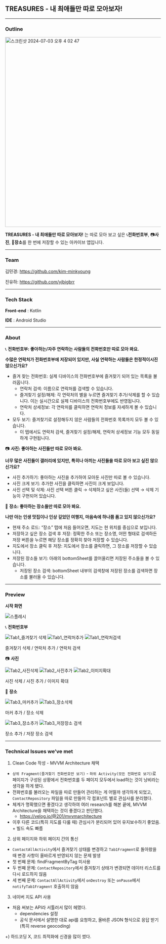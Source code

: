 ## TREASURES - 내 최애들만 따로 모아보자!

---

### Outline

<img width="614" alt="스크린샷 2024-07-03 오후 4 02 47" src="https://github.com/kim-minkyoung/madcamp1/assets/105150339/d1c806b8-6e7c-4add-8e9b-5ba542a92cfe">

**TREASURES - 내 최애들만 따로 모아보자!** 는 따로 모아 보고 싶은 📞**전화번호부**, 📷**사진**, 🏢**장소**를 한 번에 저장할 수 있는 아카이브 앱입니다.

---

### Team
김민경: https://github.com/kim-minkyoung

진유하: https://github.com/yjbigbrr

---

### Tech Stack
**Front-end** : Kotlin

**IDE** : Android Studio

---

### About
📞 **전화번호부: 좋아하는/자주 연락하는 사람들의 전화번호만 따로 모아 봐요.**

**수많은 연락처가 전화번호부에 저장되어 있지만, 사실 연락하는 사람들은 한정적이시진 않으신가요?**
- 즐겨 찾는 전화번호: 실제 디바이스의 전화번호부에 즐겨찾기 되어 있는 목록을 불러옵니다.
    - 연락처 검색: 이름으로 연락처를 검색할 수 있습니다.
    - 즐겨찾기 설정/해제: 각 연락처의 별을 누르면 즐겨찾기 추가/삭제를 할 수 있습니다. 이는 실시간으로 실제 디바이스의 전화번호부에도 반영됩니다.
    - 연락처 상세정보: 각 연락처를 클릭하면 연락처 정보를 자세하게 볼 수 있습니다.
- 모두 보기: 즐겨찾기로 설정해두지 않은 사람들의 전화번호 목록까지 모두 볼 수 있습니다.
    - 이 탭에서도 연락처 검색, 즐겨찾기 설정/해제, 연락처 상세정보 기능 모두 동일하게 구현됩니다.

📷 **사진: 좋아하는 사진들만 따로 모아 봐요.**

**너무 많은 사진들이 갤러리에 있지만, 특히나 아끼는 사진들을 따로 모아 보고 싶진 않으신가요?**
- 사진 추가하기: 좋아하는 사진을 추가하여 모아둔 사진만 따로 볼 수 있습니다.
- 사진 크게 보기: 추가한 사진을 클릭하면 사진이 크게 보입니다.
- 사진 선택 및 삭제: 사진 선택 버튼 클릭 → 삭제하고 싶은 사진(들) 선택 → 삭제 기능이 구현되어 있습니다.

🏢 **장소: 좋아하는 장소들만 따로 모아 봐요.**

**나만 아는 인생 맛집이나 인상 깊었던 여행지, 마음속에 하나쯤 품고 있지 않으신가요?**
- 현재 주소 로드: “장소” 탭에 처음 들어오면, 지도는 현 위치를 중심으로 보입니다.
- 저장하고 싶은 장소 검색 후 저장: 정확한 주소 또는 장소명, 어떤 형태로 검색하든 저장 버튼을 누르면 해당 장소를 정확히 찾아 저장할 수 있습니다.
- 지도에서 장소 클릭 후 저장: 지도에서 장소를 클릭하면, 그 장소를 저장할 수 있습니다.
- 저장된 장소들 보기: 아래의 bottomSheet를 끌어올리면 저장된 주소들을 볼 수 있습니다.
    - 저장된 장소 검색: bottomSheet 내부의 검색창에 저장된 장소를 검색하면 장소를 불러올 수 있습니다.

---

### Preview
**시작 화면**

![스플레시](https://github.com/kim-minkyoung/madcamp1/assets/105150339/ec128c2a-5596-4cb7-8756-e4a9acd90433)


📞 **전화번호부**

![Tab1_즐겨찾기 삭제](https://github.com/kim-minkyoung/madcamp1/assets/105150339/22127b96-a4c9-437d-8c8e-7746094f5d25)
![Tab1_연락처추가](https://github.com/kim-minkyoung/madcamp1/assets/105150339/4650a817-661d-428f-beae-8c0d2fa8a044)
![Tab1_연락처검색](https://github.com/kim-minkyoung/madcamp1/assets/105150339/51fad625-2ca7-4d80-b5ea-099d01b6abb6)

즐겨찾기 삭제 / 연락처 추가 / 연락처 검색



📷 **사진**

![Tab2_사진삭제](https://github.com/kim-minkyoung/madcamp1/assets/105150339/7ba74b38-fc2f-44b8-b109-a1ccdfc1457b)
![Tab2_사진추가](https://github.com/kim-minkyoung/madcamp1/assets/105150339/07fd4da7-8a25-4cbf-a506-645ce8b3d8a9)
![Tab2_이미지확대](https://github.com/kim-minkyoung/madcamp1/assets/105150339/b9d72240-7472-4d08-a8cc-5b41b738904f)

사진 삭제 / 사진 추가 / 이미지 확대


🏢 **장소**

![Tab3_마커추가](https://github.com/kim-minkyoung/madcamp1/assets/105150339/4d942398-a21d-48b7-b112-1dd745483617)
![Tab3_장소삭제](https://github.com/kim-minkyoung/madcamp1/assets/105150339/d30326b4-623a-4b78-a29e-50abeb2d4ad3)

마커 추가 / 장소 삭제

![Tab3_장소추가](https://github.com/kim-minkyoung/madcamp1/assets/105150339/5ca57c5a-b48c-4cee-a9bd-c8f71022afaa)
![Tab3_저장장소 검색](https://github.com/kim-minkyoung/madcamp1/assets/105150339/3f9b5ecc-4348-478e-abd6-7902beea4e4c)

장소 추가 / 저장 장소 검색

---

### Technical Issues we’ve met
1. Clean Code 작성 - MVVM Architecture 채택
- `상위 Fragment(즐겨찾기 전화번호만 보기)` - `하위 Activity(모든 전화번호 보기)`로 페이지가 구성된 상황에서 전화번호를 두 페이지 모두에서 load하는 것이 낭비라는 생각을 하게 됐다.
- 전화번호를 불러오는 파일을 따로 만들어 관리하는 게 어떨까 생각하게 되었고, `ContactRepository` 파일을 따로 만들어 각 컴포넌트 별로 관심사를 분리했다.
- 체계가 명확했으면 좋겠다고 생각하여 여러 research를 해본 끝에, MVVM Architecture을 채택하는 것이 좋겠다고 판단했다.
    - https://velog.io/@201/mvvmarchitecture
- 이후 다른 코드(특히 지도를 다룰 때) 관심사가 분리되어 있어 유지보수하기 좋았음. + 빌드 속도 빠름
    

2. 상위 페이지와 하위 페이지 간의 통신
- `ContactAllActivity`에서 즐겨찾기 상태를 변경하고 `Tab1Fragment`로 돌아왔을 때 변경 사항이 올바르게 반영되지 않는 문제 발생
- 첫 번째 문제: findFragmentByTag 미사용
- 두 번째 문제: `ContactRepository`에서 즐겨찾기 상태가 변경되면 데이터 리스트를 다시 로드하지 않음
- 세 번째 문제: `ContactAllActivity`에서 `onDestroy` 또는 `onPause`에서 `notifyTab1Fragment` 호출하지 않음

3. 네이버 지도 API 사용
- 처음 써보는 API라 서툴러서 많이 헤맸다.
    - dependencies 설정
    - 공식 문서에서 설명한 대로 api를 요청하고, 올바른 JSON 형식으로 응답 받기 (특히 reverse geocoding)
 
+) 하드코딩 X, 코드 최적화에 신경을 많이 썼다.
